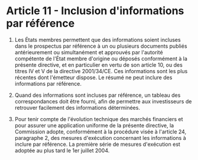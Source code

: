 # Article 11 - Inclusion d'informations par référence


1. Les États membres permettent que des informations soient incluses dans le prospectus par référence à un ou plusieurs documents publiés antérieurement ou simultanément et approuvés par l'autorité compétente de l'État membre d'origine ou déposés conformément à la présente directive, et en particulier en vertu de son article 10, ou des titres IV et V de la directive 2001/34/CE. Ces informations sont les plus récentes dont l'émetteur dispose. Le résumé ne peut inclure des informations par référence.

2. Quand des informations sont incluses par référence, un tableau des correspondances doit être fourni, afin de permettre aux investisseurs de retrouver facilement des informations déterminées.

3. Pour tenir compte de l'évolution technique des marchés financiers et pour assurer une application uniforme de la présente directive, la Commission adopte, conformément à la procédure visée à l'article 24, paragraphe 2, des mesures d'exécution concernant les informations à inclure par référence. La première série de mesures d'exécution est adoptée au plus tard le 1er juillet 2004.
